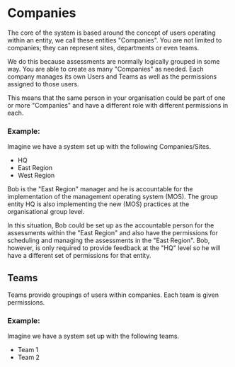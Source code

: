 # Companies
The core of the system is based around the concept of users operating within an entity, we call these entities "Companies". You are not limited to companies; they can represent sites, departments or even teams. 

We do this because assessments are normally logically grouped in some way. You are able to create as many "Companies" as needed. Each company manages its own Users and Teams as well as the permissions assigned to those users.

This means that the same person in your organisation could be part of one or more "Companies" and have a different role with different permissions in each.

### Example:
Imagine we have a system set up with the following Companies/Sites.
- HQ
- East Region
- West Region

Bob is the "East Region" manager and he is accountable for the implementation of the management operating system (MOS). The group entity HQ is also implementing the new (MOS) practices at the organisational group level.

In this situation, Bob could be set up as the accountable person for the assessments within the "East Region" and also have the permissions for scheduling and managing the assessments in the "East Region". Bob, however, is only required to provide feedback at the "HQ" level so he will have a different set of permissions for that entity.

## Teams
Teams provide groupings of users within companies. Each team is given permissions.
### Example:
Imagine we have a system set up with the following teams.
- Team 1
- Team 2

